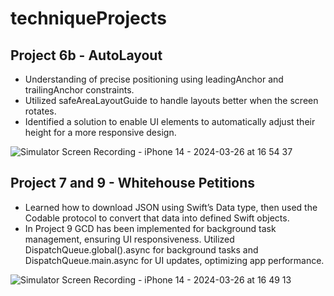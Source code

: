 # techniqueProjects


## Project 6b - AutoLayout

* Understanding of precise positioning using leadingAnchor and trailingAnchor constraints.
* Utilized safeAreaLayoutGuide to handle layouts better when the screen rotates.
* Identified a solution to enable UI elements to automatically adjust their height for a more responsive design.


![Simulator Screen Recording - iPhone 14 - 2024-03-26 at 16 54 37](https://github.com/isTheo/techniqueProjects/assets/149708189/9cdfbcc3-da24-4b56-a66d-371a09aa0f06)  




## Project 7 and 9 - Whitehouse Petitions

* Learned how to download JSON using Swift’s Data type, then used the Codable protocol to convert that data into defined Swift objects.
* In Project 9 GCD has been implemented for background task management, ensuring UI responsiveness. Utilized DispatchQueue.global().async for background tasks and DispatchQueue.main.async for UI updates, optimizing app performance.

![Simulator Screen Recording - iPhone 14 - 2024-03-26 at 16 49 13](https://github.com/isTheo/techniqueProjects/assets/149708189/3101cb02-03d4-413e-b616-e75877f63e2c)
